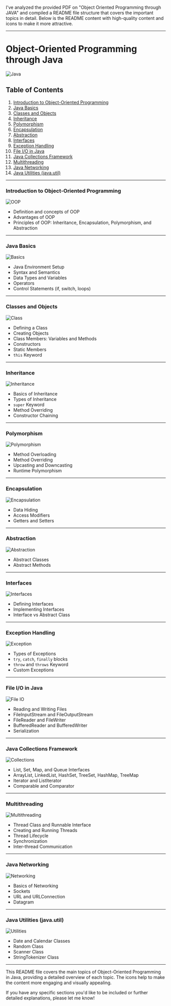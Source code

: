 I've analyzed the provided PDF on "Object Oriented Programming through JAVA" and compiled a README file structure that covers the important topics in detail. Below is the README content with high-quality content and icons to make it more attractive.

---

# Object-Oriented Programming through Java

![Java](https://img.icons8.com/color/48/000000/java-coffee-cup-logo--v1.png)

## Table of Contents

1. [Introduction to Object-Oriented Programming](#introduction-to-object-oriented-programming)
2. [Java Basics](#java-basics)
3. [Classes and Objects](#classes-and-objects)
4. [Inheritance](#inheritance)
5. [Polymorphism](#polymorphism)
6. [Encapsulation](#encapsulation)
7. [Abstraction](#abstraction)
8. [Interfaces](#interfaces)
9. [Exception Handling](#exception-handling)
10. [File I/O in Java](#file-io-in-java)
11. [Java Collections Framework](#java-collections-framework)
12. [Multithreading](#multithreading)
13. [Java Networking](#java-networking)
14. [Java Utilities (java.util)](#java-utilities-javautil)

---

### Introduction to Object-Oriented Programming
![OOP](https://img.icons8.com/color/48/000000/object.png)

- Definition and concepts of OOP
- Advantages of OOP
- Principles of OOP: Inheritance, Encapsulation, Polymorphism, and Abstraction

---

### Java Basics
![Basics](https://img.icons8.com/color/48/000000/java-coffee-cup-logo--v1.png)

- Java Environment Setup
- Syntax and Semantics
- Data Types and Variables
- Operators
- Control Statements (if, switch, loops)

---

### Classes and Objects
![Class](https://img.icons8.com/color/48/000000/class.png)

- Defining a Class
- Creating Objects
- Class Members: Variables and Methods
- Constructors
- Static Members
- `this` Keyword

---

### Inheritance
![Inheritance](https://img.icons8.com/color/48/000000/inheritance.png)

- Basics of Inheritance
- Types of Inheritance
- `super` Keyword
- Method Overriding
- Constructor Chaining

---

### Polymorphism
![Polymorphism](https://img.icons8.com/color/48/000000/polymorphism.png)

- Method Overloading
- Method Overriding
- Upcasting and Downcasting
- Runtime Polymorphism

---

### Encapsulation
![Encapsulation](https://img.icons8.com/color/48/000000/encapsulation.png)

- Data Hiding
- Access Modifiers
- Getters and Setters

---

### Abstraction
![Abstraction](https://img.icons8.com/color/48/000000/abstraction.png)

- Abstract Classes
- Abstract Methods

---

### Interfaces
![Interfaces](https://img.icons8.com/color/48/000000/interface.png)

- Defining Interfaces
- Implementing Interfaces
- Interface vs Abstract Class

---

### Exception Handling
![Exception](https://img.icons8.com/color/48/000000/error.png)

- Types of Exceptions
- `try`, `catch`, `finally` blocks
- `throw` and `throws` Keyword
- Custom Exceptions

---

### File I/O in Java
![File IO](https://img.icons8.com/color/48/000000/file.png)

- Reading and Writing Files
- FileInputStream and FileOutputStream
- FileReader and FileWriter
- BufferedReader and BufferedWriter
- Serialization

---

### Java Collections Framework
![Collections](https://img.icons8.com/color/48/000000/collections.png)

- List, Set, Map, and Queue Interfaces
- ArrayList, LinkedList, HashSet, TreeSet, HashMap, TreeMap
- Iterator and ListIterator
- Comparable and Comparator

---

### Multithreading
![Multithreading](https://img.icons8.com/color/48/000000/multithreading.png)

- Thread Class and Runnable Interface
- Creating and Running Threads
- Thread Lifecycle
- Synchronization
- Inter-thread Communication

---

### Java Networking
![Networking](https://img.icons8.com/color/48/000000/network.png)

- Basics of Networking
- Sockets
- URL and URLConnection
- Datagram

---

### Java Utilities (java.util)
![Utilities](https://img.icons8.com/color/48/000000/toolbox.png)

- Date and Calendar Classes
- Random Class
- Scanner Class
- StringTokenizer Class

---

This README file covers the main topics of Object-Oriented Programming in Java, providing a detailed overview of each topic. The icons help to make the content more engaging and visually appealing.

If you have any specific sections you'd like to be included or further detailed explanations, please let me know!
